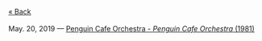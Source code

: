 [« Back](https://jademoroes.github.io)<br>
<br>
May. 20, 2019 — [Penguin Cafe Orchestra - *Penguin Cafe Orchestra* (1981)](https://jademoroes.github.io/music/pco-pco)
